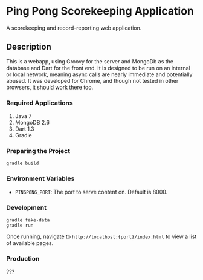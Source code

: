 # Ping Pong Scorekeeping Application

A scorekeeping and record-reporting web application.

## Description

This is a webapp, using Groovy for the server and MongoDb as the database and Dart for the front end.
It is designed to be run on an internal or local network, meaning async calls are nearly immediate and potentially abused.
It was developed for Chrome, and though not tested in other browsers, it should work there too.

### Required Applications
1. Java 7
1. MongoDB 2.6
1. Dart 1.3
1. Gradle

### Preparing the Project

    gradle build

### Environment Variables

* `PINGPONG_PORT`: The port to serve content on. Default is 8000.

### Development

    gradle fake-data
    gradle run

Once running, navigate to `http://localhost:{port}/index.html` to view a list of available pages.

### Production

???
